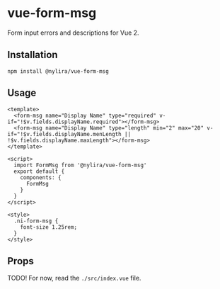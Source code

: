 # vue-form-msg
Form input errors and descriptions for Vue 2.

## Installation

    npm install @nylira/vue-form-msg

## Usage

    <template>
      <form-msg name="Display Name" type="required" v-if="!$v.fields.displayName.required"></form-msg>
      <form-msg name="Display Name" type="length" min="2" max="20" v-if="!$v.fields.displayName.menLength || !$v.fields.displayName.maxLength"></form-msg>
    </template>

    <script>
      import FormMsg from '@nylira/vue-form-msg'
      export default {
        components: {
          FormMsg
        }
      }
    </script>

    <style>
      .ni-form-msg {
        font-size 1.25rem;
      }
    </style>

## Props
TODO! For now, read the `./src/index.vue` file.

